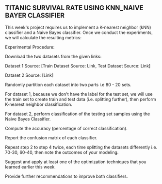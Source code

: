 ## TITANIC SURVIVAL RATE USING KNN_NAIVE BAYER CLASSIFIER ##
This week's project requires us to implement a K-nearest neighbor (kNN) classifier  and a Naive Bayes classifier. Once we conduct the experiments, we will calculate the resulting metrics:

Experimental Procedure:

Download the two datasets from the given links:

Dataset 1 Source: [Train Dataset Source: Link, Test Dataset Source: Link]

Dataset 2 Source: [Link]

Randomly partition each dataset into two parts i.e 80 - 20  sets.

For dataset 1, because we don't have the label for the test set, we will use the train set to create train and test data (i.e. splitting further), then perform K-nearest neighbor classification.

For dataset 2, perform classification of the testing set samples using the Naive Bayes Classifier.

Compute the accuracy (percentage of correct classification).

Report the confusion matrix of each classifier.

Repeat step 2 to step 4 twice, each time splitting the datasets differently i.e. 70-30, 60-40, then note the outcomes of your modeling.

Suggest and apply at least one of the optimization techniques that you learned earlier this week.

Provide further recommendations to improve both classifiers.

